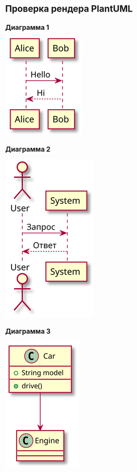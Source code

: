 # Проверка рендера PlantUML

## Диаграмма 1
<img src="diagrams/diagram_6.svg">

## Диаграмма 2
<img src="diagrams/diagram_7.svg">

## Диаграмма 3
<img src="diagrams/diagram_8.svg">
